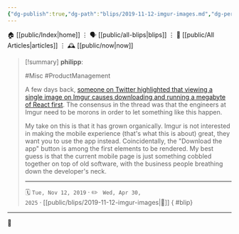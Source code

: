 ```yaml
---
{"dg-publish":true,"dg-path":"blips/2019-11-12-imgur-images.md","dg-permalink":"2019/11/12/imgur-images/","permalink":"/2019/11/12/imgur-images/","title":"philipp @ 2019-11-12"}
---
```



<div class="transclusion internal-embed is-loaded"><div class="markdown-embed">




🏠 [[public/Index\|home]]  ⋮ 🗣️ [[public/all-blips\|blips]] ⋮  📝 [[public/All Articles\|articles]]  ⋮ 🕰️ [[public/now\|now]]


</div></div>


> [!summary] **philipp**:
>
> #Misc #ProductManagement
>
> A few days back, [someone on Twitter highlighted that viewing a single image on
> Imgur causes downloading and running a megabyte of React
> first](https://twitter.com/csswizardry/status/1185604806901207045). The
> consensus in the thread was that the engineers at Imgur need to be morons in
> order to let something like this happen.
>
> My take on this is that it has grown organically. Imgur is not interested in
> making the mobile experience (that's what this is about) great, they want you to
> use the app instead. Coincidentally, the "Download the app" button is among the
> first elements to be rendered. My best guess is that the current mobile page is
> just something cobbled together on top of old software, with the business people
> breathing down the developer's neck.
> - - -
>
> 🗓️ <code>Tue, Nov 12, 2019</code>  · ✏️ <code> Wed, Apr 30, 2025</code>  · [[public/blips/2019-11-12-imgur-images\|🔗]]
{ #blip}


- - -

 👾
